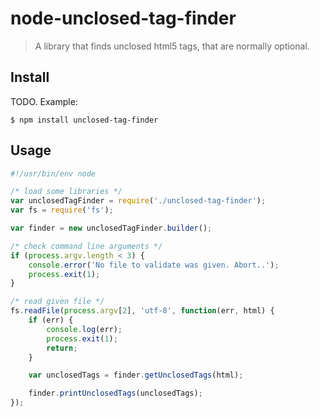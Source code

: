 # node-unclosed-tag-finder

> A library that finds unclosed html5 tags, that are normally optional.

## Install

TODO. Example:

```
$ npm install unclosed-tag-finder
```

## Usage

```js
#!/usr/bin/env node

/* load some libraries */
var unclosedTagFinder = require('./unclosed-tag-finder');
var fs = require('fs');

var finder = new unclosedTagFinder.builder();

/* check command line arguments */
if (process.argv.length < 3) {
    console.error('No file to validate was given. Abort..');
    process.exit(1);
}

/* read given file */
fs.readFile(process.argv[2], 'utf-8', function(err, html) {                                                                                                                                               
    if (err) {
        console.log(err);
        process.exit(1);
        return;
    }   

    var unclosedTags = finder.getUnclosedTags(html);

    finder.printUnclosedTags(unclosedTags);
});
```
